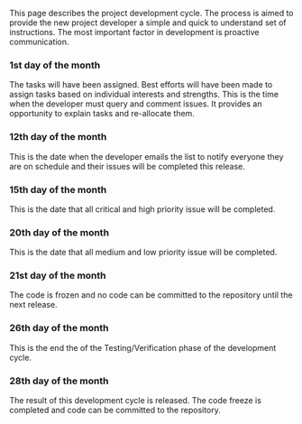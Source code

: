 This page describes the project development cycle. The process is aimed to provide the new project developer a simple and quick to understand set of instructions. The most important factor in development is proactive communication. 

### 1st day of the month
The tasks will have been assigned. Best efforts will have been made to assign tasks based on individual interests and strengths. This is the time when the developer must query and comment issues. It provides an opportunity to explain tasks and re-allocate them.  

### 12th day of the month
This is the date when the developer emails the list to notify everyone they are on schedule and their issues will be completed this release. 

### 15th day of the month
This is the date that all critical and high priority issue will be completed. 

### 20th day of the month
This is the date that all medium and low priority issue will be completed.

### 21st day of the month
The code is frozen and no code can be committed to the repository until the next release. 

### 26th day of the month
This is the end the of the Testing/Verification phase of the development cycle. 

### 28th day of the month
The result of this development cycle is released. The code freeze is completed and code can be committed to the repository.